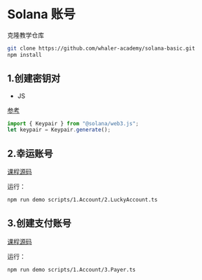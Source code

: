 # Solana 账号

克隆教学仓库

```sh
git clone https://github.com/whaler-academy/solana-basic.git
npm install
```

## 1.创建密钥对

- JS

[参考](/SolanaDocumention/clients/javascript-reference.html#系统程序)

```js
import { Keypair } from "@solana/web3.js";
let keypair = Keypair.generate();
```


## 2.幸运账号

[课程源码](https://github.com/whaler-academy/solana-basic/scripts/1.Account/2.LuckyAccount.ts)

运行：

```sh
npm run demo scripts/1.Account/2.LuckyAccount.ts
```

## 3.创建支付账号

[课程源码](https://github.com/whaler-academy/solana-basic/scripts/1.Account/2.LuckyAccount.ts)

运行：

```sh
npm run demo scripts/1.Account/3.Payer.ts
```

